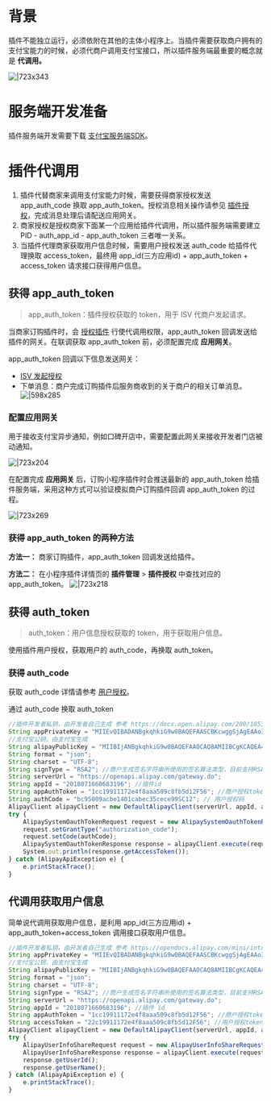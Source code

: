 
# 背景
插件不能独立运行，必须依附在其他的主体小程序上。当插件需要获取商户拥有的支付宝能力的时候，必须代商户调用支付宝接口，所以插件服务端最重要的概念就是 **代调用。**

![|723x343](https://cdn.nlark.com/lark/0/2018/png/121845/1534930605454-1a0ded06-5008-4c1a-8fe0-cdbc25cd22d8.png?x-oss-process=image/resize,w_2400#align=left&display=inline&height=353&margin=%5Bobject%20Object%5D&originHeight=1137&originWidth=2400&status=done&style=none&width=746)

# 服务端开发准备
插件服务端开发需要下载 [支付宝服务端SDK](https://opendocs.alipay.com/mini/02bzsn)。

# 插件代调用

1. 插件代替商家来调用支付宝能力时候，需要获得商家授权发送 app_auth_code 换取 app_auth_token。授权消息相关操作请参见 [插件授权](https://opendocs.alipay.com/mini/plugin/auth)，完成消息处理后请配送应用网关。
1. 商家授权是授权商家下面某一个应用给插件代调用，所以插件服务端需要建立 PID - auth_app_id - app_auth_token 三者唯一关系。
1. 当插件代理商家获取用户信息时候，需要用户授权发送 auth_code 给插件代理换取 access_token，最终用 app_id(三方应用id) + app_auth_token + access_token 请求接口获得用户信息。

## 获得 app_auth_token
> app_auth_token：插件授权获取的 token，用于 ISV 代商户发起请求。

当商家订购插件时，会 [授权插件](https://opendocs.alipay.com/mini/isv/tc5oo0) 行使代调用权限，app_auth_token 回调发送给插件的网关。在联调获取 app_auth_token 前，必须配置完成 **应用网关**。

app_auth_token 回调以下信息发送网关：

- [ISV 发起授权](https://opendocs.alipay.com/isv/10467/xldcyq)
- 下单消息：商户完成订购插件后服务商收到的关于商户的相关订单消息。
![|598x285](https://gw.alipayobjects.com/zos/skylark-tools/public/files/d3892286bfd89b8ea0c5696c5dc336a9.png#align=left&display=inline&height=285&margin=%5Bobject%20Object%5D&originHeight=571&originWidth=1197&status=done&style=none&width=598)

### 配置应用网关
用于接收支付宝异步通知，例如口碑开店中，需要配置此网关来接收开发者门店被动通知。

![|723x204](https://mdn.alipayobjects.com/afts/img/A*1ZAJRqXG23kAAAAAAAAAAAAAAa8wAA/original?bz=openpt_doc&t=QnODGbmK197mS79n4AqOiAAAAABkMK8AAAAA#align=left&display=inline&height=543&margin=%5Bobject%20Object%5D&originHeight=543&originWidth=1920&status=done&style=none&width=1920)

在配置完成 **应用网关** 后，订购小程序插件时会推送最新的 app_auth_token 给插件服务端，采用这种方式可以验证模拟商户订购插件回调 app_auth_token 的过程。

![|723x269](https://mdn.alipayobjects.com/afts/img/A*9VmsTK-N0s8AAAAAAAAAAAAAAa8wAA/original?bz=openpt_doc&t=blinA3A5y34epkU38Y9bGQAAAABkMK8AAAAA#align=left&display=inline&height=715&margin=%5Bobject%20Object%5D&originHeight=715&originWidth=1920&status=done&style=none&width=1920)

### 获得 app_auth_token 的两种方法
**方法一：** 商家订购插件，app_auth_token 回调发送给插件。

**方法二：** 在小程序插件详情页的 **插件管理** > **插件授权** 中查找对应的 app_auth_token。
![|723x218](https://mdn.alipayobjects.com/afts/img/A*WR6NRaT4RJQAAAAAAAAAAAAAAa8wAA/original?bz=openpt_doc&t=niNh4Eedo6jpJmaBxWoASQAAAABkMK8AAAAA#align=left&display=inline&height=578&margin=%5Bobject%20Object%5D&originHeight=578&originWidth=1920&status=done&style=none&width=1920)

## 获得 auth_token
> auth_token：用户信息授权获取的 token，用于获取用户信息。

使用插件用户授权，获取用户的 auth_code，再换取 auth_token。 

### 获得 auth_code
获取 auth_code 详情请参考 [用户授权](/mini/introduce/authcode)。

通过 auth_code 换取 auth_token
```javascript
//插件开发者私钥，由开发者自己生成 参考 https://docs.open.alipay.com/200/105310#s2
String appPrivateKey = "MIIEvQIBADANBgkqhkiG9w0BAQEFAASCBKcwggSjAgEAAoIBAQCKnImlg1tZYi4UBFwk3A4L3LjuAy";
//支付宝公钥，由支付宝生成
String alipayPublicKey = "MIIBIjANBgkqhkiG9w0BAQEFAAOCAQ8AMIIBCgKCAQEA4r6vW";
String format = "json";
String charset = "UTF-8";
String signType = "RSA2"; //商户生成签名字符串所使用的签名算法类型，目前支持RSA2和RSA，推荐使用RSA2
String serverUrl = "https://openapi.alipay.com/gateway.do";
String appId = "2018071660683196"; //插件id
String appAuthToken = "1cc19911172e4f8aaa509c8fb5d12F56"; //商户授权token https://docs.open.alipay.com/20160728150111277227/intro
String authCode = "bc95009acbe1401cabec35cece99SC12"; // 用户授权码
AlipayClient alipayClient = new DefaultAlipayClient(serverUrl, appId, appPrivateKey, format, charset, alipayPublicKey, signType);
try {
    AlipaySystemOauthTokenRequest request = new AlipaySystemOauthTokenRequest();
    request.setGrantType("authorization_code");
    request.setCode(authCode);
    AlipaySystemOauthTokenResponse response = alipayClient.execute(request, null, appAuthToken);
    System.out.println(response.getAccessToken());
} catch (AlipayApiException e) {
    e.printStackTrace();
}
```

## 代调用获取用户信息 
简单说代调用获取用户信息，是利用 app_id(三方应用id) + app_auth_token+access_token 调用接口获取用户信息。

```javascript
//插件开发者私钥，由开发者自己生成 参考 https://opendocs.alipay.com/mini/introduce/01p6u8
String appPrivateKey = "MIIEvQIBADANBgkqhkiG9w0BAQEFAASCBKcwggSjAgEAAoIBAQCKnImlg1tZYi4UBFwk3A4L3LjuAy";
//支付宝公钥，由支付宝生成
String alipayPublicKey = "MIIBIjANBgkqhkiG9w0BAQEFAAOCAQ8AMIIBCgKCAQEA4r6vW";
String format = "json";
String charset = "UTF-8";
String signType = "RSA2"; //商户生成签名字符串所使用的签名算法类型，目前支持RSA2和RSA，推荐使用RSA2
String serverUrl = "https://openapi.alipay.com/gateway.do";
String appId = "2018071660683196"; //插件 id
String appAuthToken = "1cc19911172e4f8aaa509c8fb5d12F56"; //商户授权token https://opendocs.alipay.com/isv/10467/xldcyq
String accessToken = "22c19911172e4f8aaa509c8fb5d12F56"; //用户授权token
AlipayClient alipayClient = new DefaultAlipayClient(serverUrl, appId, appPrivateKey, format, charset, alipayPublicKey, signType);
try {
    AlipayUserInfoShareRequest request = new AlipayUserInfoShareRequest();
    AlipayUserInfoShareResponse response = alipayClient.execute(request, accessToken, appAuthToken);
    response.getUserId();
    response.getUserName();
} catch (AlipayApiException e) {
    e.printStackTrace();
}
```

